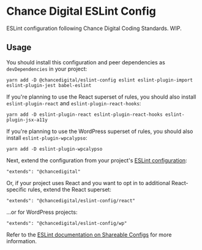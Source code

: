 # Chance Digital ESLint Config

ESLint configuration following Chance Digital Coding Standards. WIP.

## Usage

You should install this configuration and peer dependencies as `devDependencies` in your project:

```
yarn add -D @chancedigital/eslint-config eslint eslint-plugin-import eslint-plugin-jest babel-eslint
```

If you're planning to use the React superset of rules, you should also install `eslint-plugin-react` and `eslint-plugin-react-hooks`:

```
yarn add -D eslint-plugin-react eslint-plugin-react-hooks eslint-plugin-jsx-a11y
```

If you're planning to use the WordPress superset of rules, you should also install `eslint-plugin-wpcalypso`:

```
yarn add -D eslint-plugin-wpcalypso
```

Next, extend the configuration from your project's [ESLint configuration](https://eslint.org/docs/user-guide/configuring):

```
"extends": "@chancedigital"
```

Or, if your project uses React and you want to opt in to additional React-specific rules, extend the React superset:

```
"extends": "@chancedigital/eslint-config/react"
```

...or for WordPress projects:

```
"extends": "@chancedigital/eslint-config/wp"
```

Refer to the [ESLint documentation on Shareable Configs](http://eslint.org/docs/developer-guide/shareable-configs) for more information.
